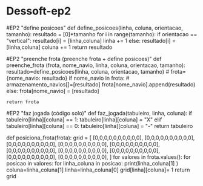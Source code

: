 # Dessoft-ep2
#EP2 "define posicoes"
def define_posicoes(linha, coluna, orientacao, tamanho):
    resultado = [0]*tamanho
    for i in range(tamanho):
        if orientacao == "vertical":
            resultado[i] = [linha,coluna]
            linha += 1
        else:
            resultado[i] = [linha,coluna]
            coluna += 1
    return resultado

#EP2 "preenche frota (preenche frota + define posicoes)"
def preenche_frota (frota, nome_navio, linha, coluna, orientacao, tamanho):
    resultado=define_posicoes(linha, coluna, orientacao, tamanho)
    # frota={nome_navio: resultado}
    if nome_navio in frota:
        # armazenamento_navios[]=[resultado]
        frota[nome_navio].append(resultado)
    else:
        frota[nome_navio] = [resultado]

    return frota
#EP2 "faz jogada (código solo)"
def faz_jogada(tabuleiro, linha, coluna):
    if tabuleiro[linha][coluna] == 1:
        tabuleiro[linha][coluna] = "X"
    elif tabuleiro[linha][coluna] == 0:
        tabuleiro[linha][coluna] = "-"
    return tabuleiro

def posiciona_frota(frota):
    grid = [
      [0,0,0,0,0,0,0,0,0,0],
      [0,0,0,0,0,0,0,0,0,0],
      [0,0,0,0,0,0,0,0,0,0],
      [0,0,0,0,0,0,0,0,0,0],
      [0,0,0,0,0,0,0,0,0,0],
      [0,0,0,0,0,0,0,0,0,0],
      [0,0,0,0,0,0,0,0,0,0],
      [0,0,0,0,0,0,0,0,0,0],
      [0,0,0,0,0,0,0,0,0,0],
      [0,0,0,0,0,0,0,0,0,0],
  ]
    for valores in frota.values():
        for posicao in valores:
            for linha_coluna in posicao:
                print(linha_coluna[1] )
                coluna=linha_coluna[1]
                linha=linha_coluna[0]
                grid[linha][coluna]= 1
    return grid
